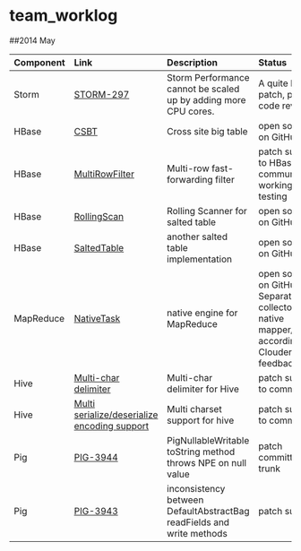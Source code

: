 team_worklog
============

##2014 May

|Component | Link | Description | Status |
| ---------------- |:----------------|:------------------------------|:------------------------------|
|Storm | [STORM-297](https://issues.apache.org/jira/browse/STORM-297) | Storm Performance cannot be scaled up by adding more CPU cores. | A quite big patch, passed code review. |
|HBase | [CSBT](https://github.com/intel-hadoop/CSBT) | Cross site big table | open sourced on GitHub |
|HBase | [MultiRowFilter](https://issues.apache.org/jira/browse/HBASE-11144) | Multi-row fast-forwarding filter | patch submitted to HBase community, working on perf testing |
|HBase | [RollingScan](https://github.com/intel-hadoop/RollingScan) | Rolling Scanner for salted table | open sourced on GitHub |
|HBase | [SaltedTable](https://github.com/intel-hadoop/SaltedHTable) | another salted table implementation | open sourced on GitHub |
|MapReduce | [NativeTask](https://github.com/intel-hadoop/nativetask) | native engine for MapReduce | open sourced on GitHub. Separated collector from native mapper/reducer according to Cloudera feedback. |
|Hive | [Multi-char delimiter](https://issues.apache.org/jira/browse/HIVE-5871) | Multi-char delimiter for Hive | patch submitted to community |
|Hive | [Multi serialize/deserialize encoding support](https://issues.apache.org/jira/browse/HIVE-7142) | Multi charset support for hive | patch submitted to community |
| Pig | [PIG-3944](https://issues.apache.org/jira/browse/PIG-3944) | PigNullableWritable toString method throws NPE on null value | patch committed into trunk | 
| Pig | [PIG-3943](https://issues.apache.org/jira/browse/PIG-3943) | inconsistency between DefaultAbstractBag readFields and write methods | patch submitted | 

